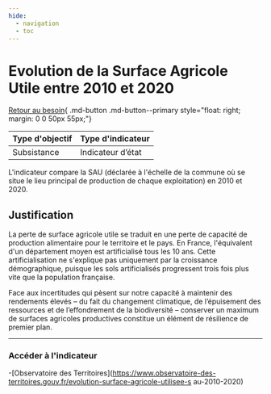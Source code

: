 ```yaml
---
hide:
  - navigation
  - toc
---
```

# Evolution de la Surface Agricole Utile entre 2010 et 2020

[Retour au besoin](https://konsilion.github.io/diag360/pages/besoins/bv2){ .md-button .md-button--primary style="float: right; margin: 0 0 50px 55px;"}

|Type d'objectif|Type d'indicateur|
|--|--|
|Subsistance|Indicateur d’état|

L'indicateur  compare  la  SAU  (déclarée  à  l'échelle  de  la  commune  où  se  situe le lieu principal de production de chaque exploitation) en 2010 et 2020.  

## Justification

La  perte  de  surface  agricole  utile  se  traduit  en  une  perte de capacité de production alimentaire  pour  le  territoire  et  le  pays.  En  France, l'équivalent  d'un  département moyen  est  artificialisé  tous  les  10  ans.  Cette  artificialisation  ne  s'explique  pas uniquement  par  la  croissance  démographique,  puisque  les  sols  artificialisés progressent trois fois plus vite que la population française. 
 
Face aux incertitudes qui pèsent sur notre capacité à maintenir des rendements élevés –  du fait du changement climatique, de l’épuisement des ressources et de l’effondrement  de la biodiversité – conserver  un  maximum  de  surfaces  agricoles productives constitue un élément de résilience de premier plan. 

---

### Accéder à l'indicateur

-[Observatoire des Territoires](https://www.observatoire-des-territoires.gouv.fr/evolution-surface-agricole-utilisee-s
au-2010-2020)
